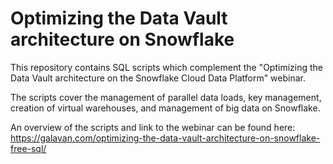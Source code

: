 # Optimizing the Data Vault architecture on Snowflake
This repository contains SQL scripts which complement the "Optimizing the Data Vault architecture on the Snowflake Cloud Data Platform" webinar.

The scripts cover the management of parallel data loads, key management, creation of virtual warehouses, and management of big data on Snowflake.

An overview of the scripts and link to the webinar can be found here: 
https://galavan.com/optimizing-the-data-vault-architecture-on-snowflake-free-sql/
